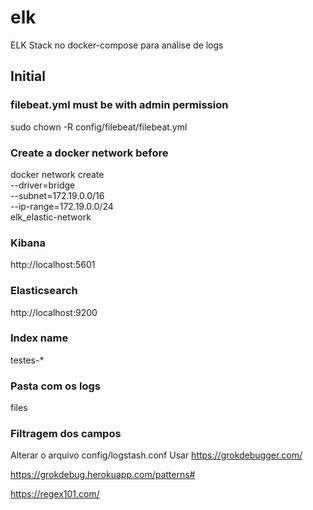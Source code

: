 # elk
ELK Stack no docker-compose para análise de logs

## Initial
### filebeat.yml must be with admin permission
sudo chown -R config/filebeat/filebeat.yml

### Create a docker network before
docker network create \
  --driver=bridge \
  --subnet=172.19.0.0/16 \
  --ip-range=172.19.0.0/24 \
  elk_elastic-network

### Kibana
http://localhost:5601

### Elasticsearch
http://localhost:9200

### Index name
testes-*

### Pasta com os logs
files

### Filtragem dos campos
Alterar o arquivo config/logstash.conf
Usar https://grokdebugger.com/


https://grokdebug.herokuapp.com/patterns#


https://regex101.com/